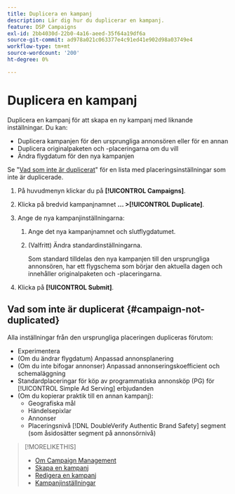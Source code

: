 ```yaml
---
title: Duplicera en kampanj
description: Lär dig hur du duplicerar en kampanj.
feature: DSP Campaigns
exl-id: 2bb4030d-22b0-4a16-aeed-35f64a19df6a
source-git-commit: ad978a021c063377e4c91ed41e902d98a03749e4
workflow-type: tm+mt
source-wordcount: '200'
ht-degree: 0%

---
```


# Duplicera en kampanj

<!-- Some placements don't have this option. Clarify which placement types aren't eligible -- is it PG placements, or all placements using private inventory? And anything else? -->

Duplicera en kampanj för att skapa en ny kampanj med liknande inställningar. Du kan:

* Duplicera kampanjen för den ursprungliga annonsören eller för en annan
* Duplicera originalpaketen och -placeringarna om du vill
* Ändra flygdatum för den nya kampanjen

Se &quot;[Vad som inte är duplicerat](#campaign-not-duplicated)&quot; för en lista med placeringsinställningar som inte är duplicerade.

1. På huvudmenyn klickar du på **[!UICONTROL Campaigns]**.

1. Klicka på bredvid kampanjnamnet **... >[!UICONTROL Duplicate]**.

1. Ange de nya kampanjinställningarna:

   1. Ange det nya kampanjnamnet och slutflygdatumet.

   1. (Valfritt) Ändra standardinställningarna.

      Som standard tilldelas den nya kampanjen till den ursprungliga annonsören, har ett flygschema som börjar den aktuella dagen och innehåller originalpaketen och -placeringarna.

1. Klicka på **[!UICONTROL Submit]**.

## Vad som inte är duplicerat {#campaign-not-duplicated}

Alla inställningar från den ursprungliga placeringen dupliceras förutom:

* Experimentera
* (Om du ändrar flygdatum) Anpassad annonsplanering
* (Om du inte bifogar annonser) Anpassad annonseringskoefficient och schemaläggning
* Standardplaceringar för köp av programmatiska annonsköp (PG) för [!UICONTROL Simple Ad Serving] erbjudanden
* (Om du kopierar praktik till en annan kampanj):
   * Geografiska mål
   * Händelsepixlar
   * Annonser
   * Placeringsnivå [!DNL DoubleVerify Authentic Brand Safety] segment (som åsidosätter segment på annonsörnivå)

>[!MORELIKETHIS]
>
>* [Om Campaign Management](campaign-about.md)
>* [Skapa en kampanj](campaign-create.md)
>* [Redigera en kampanj](campaign-edit.md)
>* [Kampanjinställningar](campaign-settings.md)

